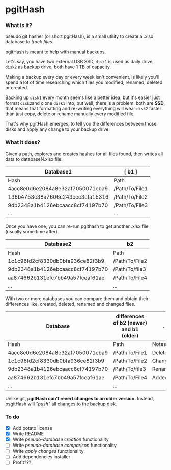 # pgitHash

### What is it?
pseudo git hasher (or short pgitHash), is a small utility to create a .xlsx database to *track files*.

pgitHash is meant to help with manual backups.

Let's say, you have two external USB SSD, `disk1` is used as daily drive, `disk2` as backup drive, both have 1 TB of capacity.

Making a backup every day or every week isn't convenient, is likely you'll spend a lot of time 
researching which files you modified, renamed, deleted or created.

Backing up `disk1` every month seems like a better idea, but it's easier just format `disk2`and 
clone `disk1` into, but well, there is a problem: both are **SSD**, that means that formatting and 
re-writing everything will wear `disk2` faster than just copy, delete or rename manually 
every modified file.

That's why pgitHash emerges, to tell you the differences between those disks and apply any 
change to your backup drive.


### What it does?
Given a path, explores and creates hashes for all files found, then writes all data to databaseN.xlsx file:

Database1 | [ b1 ]
--- | ---
Hash | Path
4acc8e0d6e2084a8e32af7050071eba9 | /Path/To/File1
136b4753c38a7606c243cec3cfa15316 | /Path/To/File2
9db2348a1b4126ebcaacc8cf74197b70 | /Path/To/File3
... | ...

Once you have one, you can re-run pgithash to get another .xlsx file (usually some time after).

Database2 | b2
--- | ---
Hash | Path
1c1c96fd2cf8330db0bfa936ce82f3b9 | /Path/To/File2
9db2348a1b4126ebcaacc8cf74197b70 | /Path/To/file3
aa874662b131efc7bb49a57fceaf61ae | /Path/To/File4
... | ...

With two or more databases you can compare them and obtain their differences like, created, deleted, renamed and changed files.

Database | differences of b2 (newer) and b1 (older) | . 
--- | --- | ---
Hash | Path | Notes
4acc8e0d6e2084a8e32af7050071eba9 | /Path/To/File1 | Deleted
1c1c96fd2cf8330db0bfa936ce82f3b9 | /Path/To/File2 | Changed
9db2348a1b4126ebcaacc8cf74197b70 | /Path/To/file3 | Renamed
aa874662b131efc7bb49a57fceaf61ae | /Path/To/File4 | Added
... | ...

Unlike git, **pgitHash can't revert changes to an older version.**
Instead, psgitHash will _"push"_ all changes to the backup disk.

### To do
- [x] Add potato license
- [x] Write README
- [x] Write _pseudo-database creation_ functionality
- [ ] Write _pseudo-database comparison_ functionality
- [ ] Write _apply changes_ functionality
- [ ] Add dependencies installer
- [ ] Profit???
